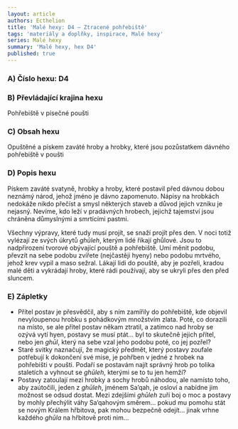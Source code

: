 ```yaml
---
layout: article
authors: Ecthelion
title: 'Malé hexy: D4 – Ztracené pohřebiště'
tags: 'materiály a doplňky, inspirace, Malé hexy'
series: Malé hexy
summary: 'Malé hexy, hex D4'
published: true
---
```


### A) Číslo hexu: D4
  
### B) Převládající krajina hexu

Pohřebiště v písečné poušti

### C) Obsah hexu

Opuštěné a pískem zaváté hroby a hrobky, které jsou pozůstatkem dávného pohřebiště v poušti

### D) Popis hexu

Pískem zaváté svatyně, hrobky a hroby, které postavil před dávnou dobou neznámý národ, jehož jméno je dávno zapomenuto. Nápisy na hrobkách nedokáže nikdo přečíst a smysl některých staveb a důvod jejich vzniku je nejasný. Nevíme, kdo leží v pradávných hrobech, jejichž tajemství jsou chráněna důmyslnými a smrtícími pastmi.  
  
Všechny výpravy, které tudy musí projít, se snaží projít přes den. V noci totiž vylézají ze svých úkrytů _ghūleh_, kterým lidé říkají ghůlové. Jsou to nadpřirození tvorové obývající pouště a pohřebiště. Umí měnit podobu, převzít na sebe podobu zvířete (nejčastěji hyeny) nebo podobu mrtvého, jehož krev vypil a maso sežral. Lákají lidi do pouště, aby je pozřeli, kradou malé děti a vykrádají hroby, které rádi používají, aby se ukryli přes den před sluncem.
  
### E) Zápletky  

- Přítel postav je přesvědčil, aby s ním zamířily do pohřebiště, kde objevil nevyloupenou hrobku s pohádkovým množstvím zlata. Poté, co dorazili na místo, se ale přítel postav někam ztratil, a zatímco nad hroby se ozývá vytí hyen, postavy se musí ptát… byl to skutečně jejich přítel, nebo jen _ghūl_, který na sebe vzal jeho podobu poté, co jej pozřel?  
- Staré svitky naznačují, že magický předmět, který postavy zoufale potřebují k dokončení své mise, je pohřben v jedné z hrobek na pohřebišti v poušti. Podaří se postavám najít správný hrob po tolika staletích a vyhnout se _ghūleh_, kterými se to tu jen hemží?  
- Postavy zatoulají mezi hrobky a sochy hrobů náhodou, ale namísto toho, aby zaútočili, jeden z _ghūleh_, jménem Sa’qah, je osloví a nabídne jim možnost se odsud dostat. Mezi zdejšími _ghūleh_ zuří boj o moc a postavy by mohly přechýlit váhy Sa‘qahovým směrem… pokud mu pomohu stát se novým Králem hřbitova, pak mohou bezpečně odejít… jinak vrhne každého _ghūla_ na hřbitově proti nim…
